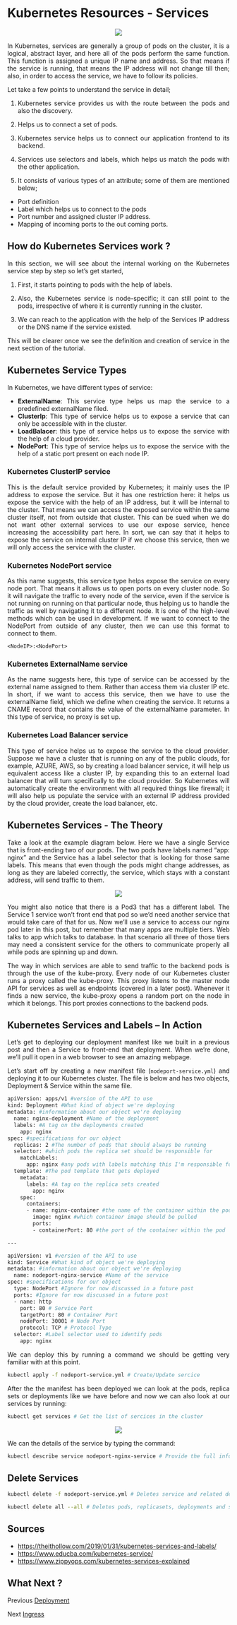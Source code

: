# Kubernetes Resources - Services
<p align="center">
    <img src="../images/services.png">
</p>

<div style="text-align: justify">

In Kubernetes, services are generally a group of pods on the cluster, it is a logical, abstract layer, and here all of the pods perform the same function. This function is assigned a unique IP name and address. So that means if the service is running, that means the IP address will not change till then; also, in order to access the service, we have to follow its policies. 

Let take a few points to understand the service in detail;

1) Kubernetes service provides us with the route between the pods and also the discovery.

2) Helps us to connect a set of pods.

3) Kubernetes service helps us to connect our application frontend to its backend.

4) Services use selectors and labels, which helps us match the pods with the other application.

5) It consists of various types of an attribute; some of them are mentioned below;

- Port definition
- Label which helps us to connect to the pods
- Port number and assigned cluster IP address.
- Mapping of incoming ports to the out coming ports.

## How do Kubernetes Services work ?
In this section, we will see about the internal working on the Kubernetes service step by step so let’s get started,

1) First, it starts pointing to pods with the help of labels.

2) Also, the Kubernetes service is node-specific; it can still point to the pods, irrespective of where it is currently running in the cluster.

3) We can reach to the application with the help of the Services IP address or the DNS name if the service existed.

This will be clearer once we see the definition and creation of service in the next section of the tutorial.

## Kubernetes Service Types
In Kubernetes, we have different types of service:  
- **ExternalName**: This service type helps us map the service to a predefined externalName filed.
- **ClusterIp**: This type of service helps us to expose a service that can only be accessible with in the cluster.
- **LoadBalacer**: this type of service helps us to expose the service with the help of a cloud provider.
- **NodePort**: This type of service helps us to expose the service with the help of a static port present on each node IP.

### Kubernetes ClusterIP service 
This is the default service provided by Kubernetes; it mainly uses the IP address to expose the service. But it has one restriction here: it helps us expose the service with the help of an IP address, but it will be internal to the cluster. That means we can access the exposed service within the same cluster itself, not from outside that cluster. This can be sued when we do not want other external services to use our expose service, hence increasing the accessibility part here. In sort, we can say that it helps to expose the service on internal cluster IP if we choose this service, then we will only access the service with the cluster.

### Kubernetes NodePort service
As this name suggests, this service type helps expose the service on every node port. That means it allows us to open ports on every cluster node. So it will navigate the traffic to every node of the service, even if the service is not running on running on that particular node, thus helping us to handle the traffic as well by navigating it to a different node. It is one of the high-level methods which can be used in development. If we want to connect to the NodePort from outside of any cluster, then we can use this format to connect to them.

`<NodeIP>:<NodePort>`

### Kubernetes ExternalName service
As the name suggests here, this type of service can be accessed by the external name assigned to them. Rather than access them via cluster IP etc. In short, if we want to access this service, then we have to use the externalName field, which we define when creating the service. It returns a CNAME record that contains the value of the externalName parameter. In this type of service, no proxy is set up.

### Kubernetes Load Balancer service
This type of service helps us to expose the service to the cloud provider. Suppose we have a cluster that is running on any of the public clouds, for example, AZURE, AWS, so by creating a load balancer service, it will help us equivalent access like a cluster IP, by expanding this to an external load balancer that will turn specifically to the cloud provider. So Kubernetes will automatically create the environment with all required things like firewall; it will also help us populate the service with an external IP address provided by the cloud provider, create the load balancer, etc.

## Kubernetes Services - The Theory
Take a look at the example diagram below. Here we have a single Service that is front-ending two of our pods. The two pods have labels named “app: nginx” and the Service has a label selector that is looking for those same labels. This means that even though the pods might change addresses, as long as they are labeled correctly, the service, which stays with a constant address, will send traffic to them.
<p align="center">
    <img src="../images/service2.png">
</p>

You might also notice that there is a Pod3 that has a different label. The Service 1 service won’t front end that pod so we’d need another service that would take care of that for us. Now we’ll use a service to access our nginx pod later in this post, but remember that many apps are multiple tiers. Web talks to app which talks to database. In that scenario all three of those tiers may need a consistent service for the others to communicate properly all while pods are spinning up and down.

The way in which services are able to send traffic to the backend pods is through the use of the kube-proxy. Every node of our Kubernetes cluster runs a proxy called the kube-proxy. This proxy listens to the master node API for services as well as endpoints (covered in a later post). Whenever it finds a new service, the kube-proxy opens a random port on the node in which it belongs. This port proxies connections to the backend pods.

## Kubernetes Services and Labels – In Action
Let’s get to deploying our deployment manifest like we built in a previous post and then a Service to front-end that deployment. When we’re done, we’ll pull it open in a web browser to see an amazing webpage.

Let’s start off by creating a new manifest file (`nodeport-service.yml`) and deploying it to our Kubernetes cluster. The file is below and has two objects, Deployment & Service within the same file.

```bash
apiVersion: apps/v1 #version of the API to use
kind: Deployment #What kind of object we're deploying
metadata: #information about our object we're deploying
  name: nginx-deployment #Name of the deployment
  labels: #A tag on the deployments created
    app: nginx
spec: #specifications for our object
  replicas: 2 #The number of pods that should always be running
  selector: #which pods the replica set should be responsible for
    matchLabels:
      app: nginx #any pods with labels matching this I'm responsible for.
  template: #The pod template that gets deployed
    metadata:
      labels: #A tag on the replica sets created
        app: nginx
    spec:
      containers:
      - name: nginx-container #the name of the container within the pod
        image: nginx #which container image should be pulled
        ports:
        - containerPort: 80 #the port of the container within the pod 

---

apiVersion: v1 #version of the API to use
kind: Service #What kind of object we're deploying
metadata: #information about our object we're deploying
  name: nodeport-nginx-service #Name of the service
spec: #specifications for our object
  type: NodePort #Ignore for now discussed in a future post
  ports: #Ignore for now discussed in a future post
  - name: http
    port: 80 # Service Port
    targetPort: 80 # Container Port
    nodePort: 30001 # Node Port
    protocol: TCP # Protocol Type
  selector: #Label selector used to identify pods
    app: nginx
```

We can deploy this by running a command we should be getting very familiar with at this point.

```bash
kubectl apply -f nodeport-service.yml # Create/Update sercice
```
After the the manifest has been deployed we can look at the pods, replica sets or deployments like we have before and now we can also look at our services by running:

```bash
kubectl get services # Get the list of sercices in the cluster
``` 
<p align="center">
    <img src="../images/service3.png">
</p>


We can the details of the service by typing the command:
```bash
kubectl describe service nodeport-nginx-service # Provide the full information on the service
```


## Delete Services

```bash
kubectl delete -f nodeport-service.yml # Deletes service and related dependencies
```

```bash
kubectl delete all --all # Deletes pods, replicasets, deployments and services in current namespace
```

## Sources
- https://theithollow.com/2019/01/31/kubernetes-services-and-labels/
- https://www.educba.com/kubernetes-service/
- https://www.zippyops.com/kubernetes-services-explained



## What Next ?
Previous [Deployment](05-Recources-03.md)

Next [Ingress](05-Recources-05.md)

</div>